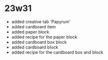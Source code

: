 # 23w31
- added creative tab 'Papyrum'
- added cardboard item
- added paper block
- added recipe for the paper block
- added cardboard box block
- added cardboard block
- added recipe for the cardboard box and block